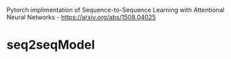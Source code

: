 Pytorch implimentation of Sequence-to-Sequence Learning with Attentional Neural Networks - https://arxiv.org/abs/1508.04025
# seq2seqModel
